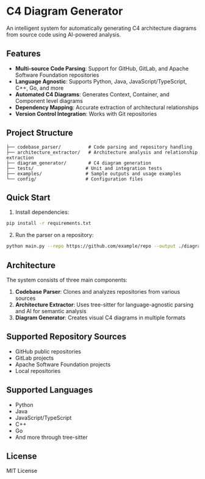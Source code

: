 # C4 Diagram Generator

An intelligent system for automatically generating C4 architecture diagrams from source code using AI-powered analysis.

## Features

- **Multi-source Code Parsing**: Support for GitHub, GitLab, and Apache Software Foundation repositories
- **Language Agnostic**: Supports Python, Java, JavaScript/TypeScript, C++, Go, and more
- **Automated C4 Diagrams**: Generates Context, Container, and Component level diagrams
- **Dependency Mapping**: Accurate extraction of architectural relationships
- **Version Control Integration**: Works with Git repositories

## Project Structure

```
├── codebase_parser/          # Code parsing and repository handling
├── architecture_extractor/   # Architecture analysis and relationship extraction
├── diagram_generator/        # C4 diagram generation
├── tests/                   # Unit and integration tests
├── examples/                # Sample outputs and usage examples
└── config/                  # Configuration files
```

## Quick Start

1. Install dependencies:
```bash
pip install -r requirements.txt
```

2. Run the parser on a repository:
```bash
python main.py --repo https://github.com/example/repo --output ./diagrams
```

## Architecture

The system consists of three main components:

1. **Codebase Parser**: Clones and analyzes repositories from various sources
2. **Architecture Extractor**: Uses tree-sitter for language-agnostic parsing and AI for semantic analysis
3. **Diagram Generator**: Creates visual C4 diagrams in multiple formats

## Supported Repository Sources

- GitHub public repositories
- GitLab projects  
- Apache Software Foundation projects
- Local repositories

## Supported Languages

- Python
- Java
- JavaScript/TypeScript
- C++
- Go
- And more through tree-sitter

## License

MIT License
